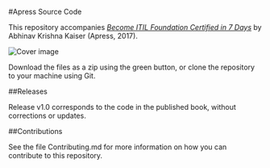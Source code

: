 #Apress Source Code

This repository accompanies [*Become ITIL Foundation Certified in 7 Days*](http://www.apress.com/9781484221631) by Abhinav Krishna Kaiser (Apress, 2017).

![Cover image](9781484221631.jpg)

Download the files as a zip using the green button, or clone the repository to your machine using Git.

##Releases

Release v1.0 corresponds to the code in the published book, without corrections or updates.

##Contributions

See the file Contributing.md for more information on how you can contribute to this repository.
